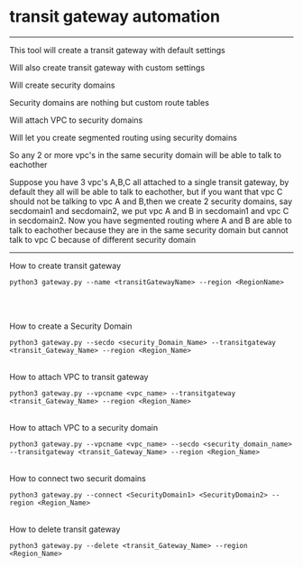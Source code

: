 # transit gateway automation
----------------------------
<p>This tool will create a transit gateway with default settings</p>
<p>Will also create transit gateway with custom settings</p>
<p>Will create security domains</p>
<p>Security domains are nothing but custom route tables</p>
<p>Will attach VPC to security domains</p>
<p>Will let you create segmented routing using security domains</p>
<p>So any 2 or more vpc's in the same security domain will be able to talk to eachother</p>
<p>Suppose you have 3 vpc's A,B,C all attached to a single transit gateway, by default they all will be able to talk to eachother, but if you want that vpc C should not be talking to vpc A and B,then we create 2 security domains, say secdomain1 and secdomain2, we put vpc A and B in secdomain1 and vpc C in secdomain2. Now you have segmented routing where A and B are able to talk to eachother because they are in the same security domain but cannot talk to vpc C because of different security domain</p>

---------------------------------------------------------------------


<p>How to create transit gateway</p>

```python3 gateway.py --name <transitGatewayName> --region <RegionName>```

<br></br>
<p>How to create a Security Domain</p>

```python3 gateway.py --secdo <security_Domain_Name> --transitgateway <transit_Gateway_Name> --region <Region_Name>```
<br></br>

<p>How to attach VPC to transit gateway</p>

```python3 gateway.py --vpcname <vpc_name> --transitgateway <transit_Gateway_Name> --region <Region_Name>```
<br></br>
<p>How to attach VPC to a security domain</p>

```python3 gateway.py --vpcname <vpc_name> --secdo <security_domain_name> --transitgateway <transit_Gateway_Name> --region <Region_Name>```
<br></br>

<p>How to connect two securit domains</p>

```python3 gateway.py --connect <SecurityDomain1> <SecurityDomain2> --region <Region_Name>```
<br></br>
<p>How to delete transit gateway</p>

```python3 gateway.py --delete <transit_Gateway_Name> --region <Region_Name>```

